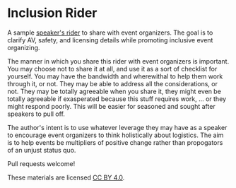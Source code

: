 # Inclusion Rider
A sample [speaker's rider](https://en.wikipedia.org/wiki/Inclusion_rider) to share with event organizers. The goal is to clarify AV, safety, and licensing details while promoting inclusive event organizing.

The manner in which you share this rider with event organizers is important. You may choose not to share it at all, and use it as a sort of checklist for yourself. You may have the bandwidth and wherewithal to help them work through it, or not. They may be able to address all the considerations, or not. They may be totally agreeable when you share it, they might even be totally agreeable if exasperated because this stuff requires work, ... or they might respond poorly. This will be easier for seasoned and sought after speakers to pull off.

The author's intent is to use whatever leverage they may have as a speaker to encourage event organizers to think holistically about logistics. The aim is to help events be multipliers of positive change rather than propogators of an unjust status quo.

Pull requests welcome!

These materials are licensed [CC BY 4.0](https://creativecommons.org/licenses/by/4.0/).

